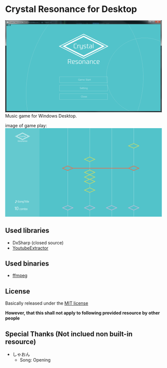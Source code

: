 # Crystal Resonance for Desktop
![TitleImage](title.png)
Music game for Windows Desktop.

image of game play:
![GameMainImage](gameMain.png)

## Used libraries
- DxSharp (closed source)
- [YoutubeExtractor](https://github.com/flagbug/YoutubeExtractor)

## Used binaries
- [ffmpeg](https://ffmpeg.zeranoe.com)

## License
Basically released under the [MIT license](LICENSE)

**However, that this shall not apply to following provided resource by other people**

## Special Thanks (Not inclued non built-in resource)
- しゃおん
  - Song: Opening
